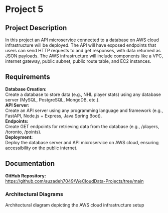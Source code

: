# Project 5

## Project Description
In this project an API microservice connected to a database on AWS cloud infrastructure will be deployed. The API will have exposed endpoints that users can send HTTP requests to and get responses, with data returned as JSON payloads. The AWS infrastructure will include components like a VPC, internet gateway, public subnet, public route table, and EC2 instances.

## Requirements
**Database Creation:** <br>Create a database to store data (e.g., NHL player stats) using any database server (MySQL, PostgreSQL, MongoDB, etc.).
<br>**API Server:** <br>Create an API server using any programming language and framework (e.g., FastAPI, Node.js + Express, Java Spring Boot).
<br>**Endpoints:** <br>Create GET endpoints for retrieving data from the database (e.g., /players, /toronto, /points).
<br>**Deployment:** <br>Deploy the database server and API microservice on AWS cloud, ensuring accessibility on the public internet.
## Documentation
**GitHub Repository:**<br>https://github.com/auzadeh7049/WeCloudData-Projects/tree/main
### Architectural Diagrams
Architectural diagram depicting the AWS cloud infrastructure setup

   

